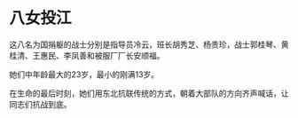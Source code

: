 # 八女投江

这八名为国捐躯的战士分别是指导员冷云，班长胡秀芝、杨贵珍，战士郭桂琴、黄桂清、王惠民、李凤善和被服厂厂长安顺福。

她们中年龄最大的23岁，最小的刚满13岁。

在生命的最后时刻，她们用东北抗联传统的方式，朝着大部队的方向齐声喊话，让同志们抗战到底。
